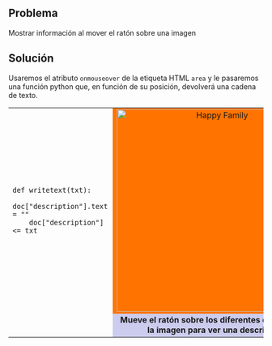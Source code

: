 Problema
--------

Mostrar información al mover el ratón sobre una imagen


Solución
--------

Usaremos el atributo `onmouseover` de la etiqueta HTML `area` y le pasaremos una función python que, en función de su posición, devolverá una cadena de texto.

<table width="100%">
<tr>
<td style="width:40%;padding-right:10px;">

    def writetext(txt):
        doc["description"].text = ""
        doc["description"] <= txt

</td>
<td style="background-color:#FF7400;text-align:center;">
<img src="cookbook/imagemap_example.png" width ="400" height ="400" alt="Happy Family" usemap="#familymap" />

<map name="familymap">
<area shape="rect" coords="0,0,160,95" onmouseover="writetext('Avión volando a wonderland en un soleado día')" />
<area shape="rect" coords="180,0,400,165" onmouseover="writetext('El sol y los planetas gigantes gaseosos como Jupiter son, a distancia, los mayores objetos de nuestro sistema solar.')" />
<area shape="rect" coords="0,120,180,400" onmouseover="writetext('Este soy yo o eres tú.')" />
<area shape="rect" coords="175,235,270,400" onmouseover="writetext('Daniel el travieso!!!!!!!!')" />
</map>
</td>
</tr>

<tr>
<td></td>
<td style="background-color:#ccccee;text-align:center;">
<div id="description"><blink><b>Mueve el ratón sobre los diferentes elementos de la imagen para ver una descripción.</b></blink></div>
</td>
</tr>
</table>

<script type="text/python3">
def writetext(txt):
    doc["description"].text = ""
    doc["description"] <= txt
</script>